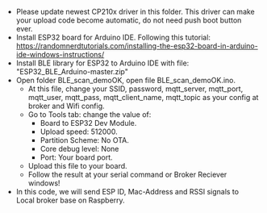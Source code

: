 - Please update newest CP210x driver in this folder. This driver can make your upload code become automatic, do not need push boot button ever.
- Install ESP32 board for Arduino IDE. Following this tutorial: https://randomnerdtutorials.com/installing-the-esp32-board-in-arduino-ide-windows-instructions/
- Install BLE library for ESP32 to Arduino IDE with file: "ESP32_BLE_Arduino-master.zip"
- Open folder BLE_scan_demoOK, open file BLE_scan_demoOK.ino.
	+ At this file, change your SSID, password, mqtt_server, mqtt_port, mqtt_user, mqtt_pass, mqtt_client_name, mqtt_topic as your config at broker and Wifi config.
	+ Go to Tools tab: change the value of:	
		* Board to ESP32 Dev Module.
		* Upload speed: 512000.
		* Partition Scheme: No OTA.
		* Core debug level: None
		* Port: Your board port.
	+ Upload this file to your board.
	+ Follow the result at your serial command or Broker Reciever windows!
- In this code, we will send ESP ID, Mac-Address and RSSI signals to Local broker base on Raspberry. 
